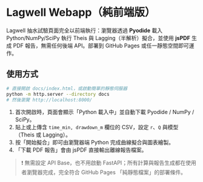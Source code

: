 # Lagwell Webapp（純前端版）

Lagwell 抽水試驗頁面完全以前端執行：瀏覽器透過 **Pyodide** 載入 Python/NumPy/SciPy 執行 Theis 與 Lagging（半解析）擬合，並使用 **jsPDF** 生成 PDF 報告，無需任何後端 API。部署到 GitHub Pages 或任一靜態空間即可運作。

## 使用方式

```bash
# 直接開啟 docs/index.html，或啟動簡單的靜態伺服器
python -m http.server --directory docs
# 然後瀏覽 http://localhost:8000/
```

1. 首次開啟時，頁面會顯示「Python 載入中」並自動下載 Pyodide / NumPy / SciPy。
2. 貼上或上傳含 `time_min, drawdown_m` 欄位的 CSV，設定 `r`、`Q` 與模型（Theis 或 Lagging）。
3. 按「開始擬合」即可由瀏覽器端 Python 完成曲線擬合與圖表繪製。
4. 「下載 PDF 報告」會由 jsPDF 直接輸出離線報告檔案。

> ❗️ 無需設定 API Base，也不用啟動 FastAPI；所有計算與報告生成都在使用者瀏覽器完成，完全符合 GitHub Pages 「純靜態檔案」的部署條件。

